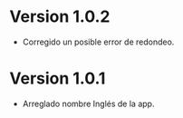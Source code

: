 Version 1.0.2
==========
- Corregido un posible error de redondeo.

Version 1.0.1
==========
- Arreglado nombre Inglés de la app.